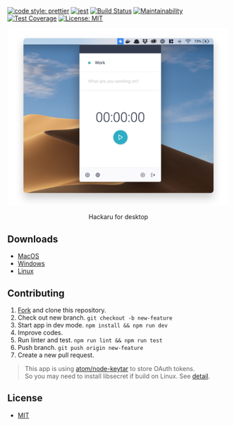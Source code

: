 [![code style: prettier](https://img.shields.io/badge/code_style-prettier-ff69b4.svg?style=flat-square)](https://github.com/prettier/prettier)
[![jest](https://jestjs.io/img/jest-badge.svg)](https://github.com/facebook/jest)
[![Build Status](https://travis-ci.org/ktmouk/hackaru-desktop.svg?branch=master)](https://travis-ci.org/ktmouk/hackaru-desktop)
[![Maintainability](https://api.codeclimate.com/v1/badges/5b7af3e22e611188ea0d/maintainability)](https://codeclimate.com/github/ktmouk/hackaru-desktop/maintainability)
[![Test Coverage](https://api.codeclimate.com/v1/badges/5b7af3e22e611188ea0d/test_coverage)](https://codeclimate.com/github/ktmouk/hackaru-desktop/test_coverage)
[![License: MIT](https://img.shields.io/badge/License-MIT-green.svg)](https://opensource.org/licenses/MIT)

<p align="center">
  <p align="center"><img src="./docs/images/screenshot.png" width="500" /></p>
  <p align="center">Hackaru for desktop</p>
</p>

## Downloads
- [MacOS](https://github.com/ktmouk/hackaru-desktop/releases/download/v1.0.2/Hackaru-1.0.2.dmg)
- [Windows](https://github.com/ktmouk/hackaru-desktop/releases/download/v1.0.2/hackaru-desktop-1.0.2.exe)
- [Linux](https://github.com/ktmouk/hackaru-desktop/releases/download/v1.0.2/hackaru-desktop-1.0.2.AppImage)


## Contributing
1. [Fork](https://github.com/ktmouk/hackaru-web/fork) and clone this repository.
1. Check out new branch. `git checkout -b new-feature`
1. Start app in dev mode. `npm install && npm run dev`
1. Improve codes.
1. Run linter and test. `npm run lint && npm run test`
1. Push branch. `git push origin new-feature`
1. Create a new pull request.

> This app is using [atom/node-keytar](https://github.com/atom/node-keytar) to store OAuth tokens.  
> So you may need to install libsecret if build on Linux. See [detail](https://github.com/atom/node-keytar).

## License

- [MIT](./LICENSE)
